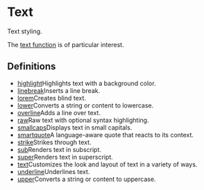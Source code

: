 # Text

Text styling.

The [text function](/docs/reference/text/text/) is of particular interest.

## Definitions

- [highlight](/docs/reference/text/highlight/)Highlights text with a background color.
- [linebreak](/docs/reference/text/linebreak/)Inserts a line break.
- [lorem](/docs/reference/text/lorem/)Creates blind text.
- [lower](/docs/reference/text/lower/)Converts a string or content to lowercase.
- [overline](/docs/reference/text/overline/)Adds a line over text.
- [raw](/docs/reference/text/raw/)Raw text with optional syntax highlighting.
- [smallcaps](/docs/reference/text/smallcaps/)Displays text in small capitals.
- [smartquote](/docs/reference/text/smartquote/)A language-aware quote that reacts to its context.
- [strike](/docs/reference/text/strike/)Strikes through text.
- [sub](/docs/reference/text/sub/)Renders text in subscript.
- [super](/docs/reference/text/super/)Renders text in superscript.
- [text](/docs/reference/text/text/)Customizes the look and layout of text in a variety of ways.
- [underline](/docs/reference/text/underline/)Underlines text.
- [upper](/docs/reference/text/upper/)Converts a string or content to uppercase.
